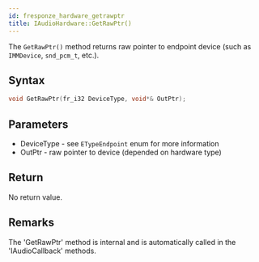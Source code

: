 ```yaml
---
id: fresponze_hardware_getrawptr
title: IAudioHardware::GetRawPtr()
---
```


The `GetRawPtr()` method returns raw pointer to endpoint device (such as `IMMDevice`, `snd_pcm_t`, etc.).

## Syntax 
```cpp
void GetRawPtr(fr_i32 DeviceType, void*& OutPtr);
```

## Parameters
* DeviceType - see `ETypeEndpoint` enum for more information
* OutPtr - raw pointer to device (depended on hardware type)

## Return
No return value.

## Remarks
The 'GetRawPtr' method is internal and is automatically called in the 'IAudioCallback' methods.
